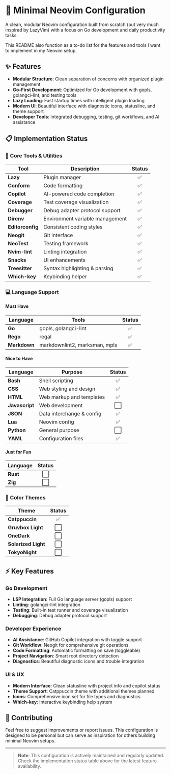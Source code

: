 # 🚀 Minimal Neovim Configuration

A clean, modular Neovim configuration built from scratch (but very much
inspired by LazyVim) with a focus on Go development and daily productivity
tasks.

This README also function as a to-do list for the features and tools I want to
implement in my Neovim setup.

## ✨ Features

- **Modular Structure**: Clean separation of concerns with organized plugin
  management
- **Go-First Development**: Optimized for Go development with gopls,
  golangci-lint, and testing tools
- **Lazy Loading**: Fast startup times with intelligent plugin loading
- **Modern UI**: Beautiful interface with diagnostic icons, statusline, and
  theme support
- **Developer Tools**: Integrated debugging, testing, git workflows, and AI
  assistance

## 📋 Implementation Status

### 🔧 Core Tools & Utilities

| Tool             | Description                     | Status |
| ---------------- | ------------------------------- | :----: |
| **Lazy**         | Plugin manager                  |   ✅   |
| **Conform**      | Code formatting                 |   ✅   |
| **Copilot**      | AI-powered code completion      |   ✅   |
| **Coverage**     | Test coverage visualization     |   ✅   |
| **Debugger**     | Debug adapter protocol support  |   ✅   |
| **Direnv**       | Environment variable management |   ✅   |
| **Editorconfig** | Consistent coding styles        |   ✅   |
| **Neogit**       | Git interface                   |   ✅   |
| **NeoTest**      | Testing framework               |   ✅   |
| **Nvim-lint**    | Linting integration             |   ✅   |
| **Snacks**       | UI enhancements                 |   ✅   |
| **Treesitter**   | Syntax highlighting & parsing   |   ✅   |
| **Which-key**    | Keybinding helper               |   ✅   |

### 💻 Language Support

#### Must Have

| Language     | Tools                         | Status |
| ------------ | ----------------------------- | :----: |
| **Go**       | gopls, golangci-lint          |   ✅   |
| **Rego**     | regal                         |   ✅   |
| **Markdown** | markdownlint2, marksman, mpls |   ✅   |

#### Nice to Have

| Language       | Purpose                   | Status |
| -------------- | ------------------------- | :----: |
| **Bash**       | Shell scripting           |   ✅   |
| **CSS**        | Web styling and design    |   ✅   |
| **HTML**       | Web markup and templates  |   ✅   |
| **Javascript** | Web development           |   ⬜   |
| **JSON**       | Data interchange & config |   ✅   |
| **Lua**        | Neovim config             |   ✅   |
| **Python**     | General purpose           |   ⬜   |
| **YAML**       | Configuration files       |   ✅   |

#### Just for Fun

| Language | Status |
| -------- | :----: |
| **Rust** |   ⬜   |
| **Zig**  |   ⬜   |

### 🎨 Color Themes

| Theme               | Status |
| ------------------- | :----: |
| **Catppuccin**      |   ✅   |
| **Gruvbox Light**   |   ⬜   |
| **OneDark**         |   ⬜   |
| **Solarized Light** |   ⬜   |
| **TokyoNight**      |   ⬜   |

## ⚡ Key Features

### Go Development

- **LSP Integration**: Full Go language server (gopls) support
- **Linting**: golangci-lint integration
- **Testing**: Built-in test runner and coverage visualization
- **Debugging**: Debug adapter protocol support

### Developer Experience

- **AI Assistance**: GitHub Copilot integration with toggle support
- **Git Workflow**: Neogit for comprehensive git operations
- **Code Formatting**: Automatic formatting on save (toggleable)
- **Project Navigation**: Smart root directory detection
- **Diagnostics**: Beautiful diagnostic icons and trouble integration

### UI & UX

- **Modern Interface**: Clean statusline with project info and copilot status
- **Theme Support**: Catppuccin theme with additional themes planned
- **Icons**: Comprehensive icon set for file types and diagnostics
- **Which-key**: Interactive keybinding help system

## 🤝 Contributing

Feel free to suggest improvements or report issues. This configuration is designed to be personal but can serve as inspiration for others building minimal Neovim setups.

---

> **Note**: This configuration is actively maintained and regularly updated. Check the implementation status table above for the latest feature availability.
